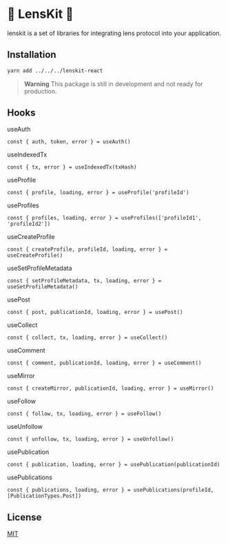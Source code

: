 # 🌿 LensKit 🌿

lenskit is a set of libraries for integrating lens protocol into your application.

## Installation

```bash
yarn add ../../../lenskit-react
```

> **Warning**
> This package is still in development and not ready for production.

## Hooks

useAuth

```tsx
const { auth, token, error } = useAuth()
```

useIndexedTx

```tsx
const { tx, error } = useIndexedTx(txHash)
```

useProfile

```tsx
const { profile, loading, error } = useProfile('profileId')
```

useProfiles

```tsx
const { profiles, loading, error } = useProfiles(['profileId1', 'profileId2'])
```

useCreateProfile

```tsx
const { createProfile, profileId, loading, error } = useCreateProfile()
```

useSetProfileMetadata

```tsx
const { setProfileMetadata, tx, loading, error } = useSetProfileMetadata()
```

usePost

```tsx
const { post, publicationId, loading, error } = usePost()
```

useCollect

```tsx
const { collect, tx, loading, error } = useCollect()
```

useComment

```tsx
const { comment, publicationId, loading, error } = useComment()
```

useMirror

```tsx
const { createMirror, publicationId, loading, error } = useMirror()
```

useFollow

```tsx
const { follow, tx, loading, error } = useFollow()
```

useUnfollow

```tsx
const { unfollow, tx, loading, error } = useUnfollow()
```

usePublication

```tsx
const { publication, loading, error } = usePublication(publicationId)
```

usePublications

```tsx
const { publications, loading, error } = usePublications(profileId, [PublicationTypes.Post])
```

## License

[MIT](https://choosealicense.com/licenses/mit/)
